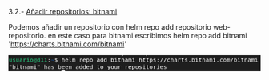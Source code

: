 3.2.- [Añadir repositorios: bitnami](https://github.com/mikkgh/helm/blob/main/3.2.md)

Podemos añadir un repositorio con helm repo add repositorio web-repositorio.
en este caso para bitnami escribimos helm repo add bitnami 'https://charts.bitnami.com/bitnami'

![imagen](https://github.com/mikkgh/helm/blob/main/imagenes/3.2.png)
